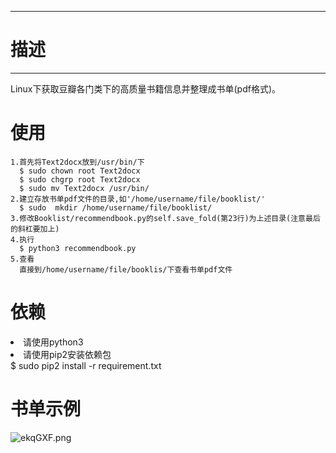 --------
# 描述 #
-------

Linux下获取豆瓣各门类下的高质量书籍信息并整理成书单(pdf格式)。

# 使用 #
	1.首先将Text2docx放到/usr/bin/下
	  $ sudo chown root Text2docx
	  $ sudo chgrp root Text2docx
	  $ sudo mv Text2docx /usr/bin/
	2.建立存放书单pdf文件的目录,如'/home/username/file/booklist/'
	  $ sudo  mkdir /home/username/file/booklist/
	3.修改Booklist/recommendbook.py的self.save_fold(第23行)为上述目录(注意最后的斜杠要加上) 
	4.执行
	  $ python3 recommendbook.py
	5.查看
	  直接到/home/username/file/booklis/下查看书单pdf文件

# 依赖 #
<li>请使用python3</li>
<li>请使用pip2安装依赖包</li>
	$ sudo pip2 install -r requirement.txt

# 书单示例 #
![ekqGXF.png](https://s2.ax1x.com/2019/07/23/ekqGXF.png)
